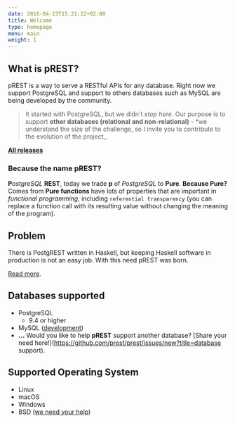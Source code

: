 ```yaml
---
date: 2016-04-23T15:21:22+02:00
title: Welcome
type: homepage
menu: main
weight: 1
---
```


## What is pREST?

pREST is a way to serve a RESTful APIs for any database. Right now we support PostgreSQL and support to others databases such as MySQL are being developed by the community.

> It started with PostgreSQL, but we didn't _stop here_. Our purpose is to support **other databases (relational and non-relational)** - *we understand the size of the challenge, so I invite you to contribute to the evolution of the project_.

[**All releases**](/releases/)

### Because the name pREST?

**P**_ostgreSQL_ **REST**, today we trade **p** of _PostgreSQL_ to **Pure**.
**Because Pure?** Comes from **Pure functions** have lots of properties that are important in _functional programming_, including `referential transparency` (you can replace a function call with its resulting value without changing the meaning of the program).

## Problem

There is PostgREST written in Haskell, but keeping Haskell software in production is not an easy job. With this need pREST was born.

[Read more](https://github.com/prest/prest/issues/41).

## Databases supported

- PostgreSQL
  - 9.4 or higher
- MySQL ([development](https://github.com/prest/prest/issues/239))
- **...** Would you like to help **pREST** support another database? [Share your need here!](https://github.com/prest/prest/issues/new?title=database support).

## Supported Operating System

- Linux
- macOS
- Windows
- BSD ([we need your help](https://github.com/prest/prest/issues/279))
